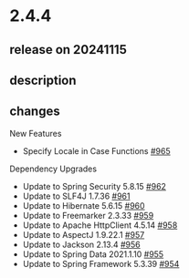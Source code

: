 # 2.4.4

## release on 20241115
## description
## changes
New Features

* Specify Locale in Case Functions <a href="https://github.com/spring-projects/spring-ldap/issues/965" data-hovercard-type="issue" data-hovercard-url="/spring-projects/spring-ldap/issues/965/hovercard">#965</a>

Dependency Upgrades

* Update to Spring Security 5.8.15 <a href="https://github.com/spring-projects/spring-ldap/issues/962" data-hovercard-type="issue" data-hovercard-url="/spring-projects/spring-ldap/issues/962/hovercard">#962</a>
* Update to SLF4J 1.7.36 <a href="https://github.com/spring-projects/spring-ldap/issues/961" data-hovercard-type="issue" data-hovercard-url="/spring-projects/spring-ldap/issues/961/hovercard">#961</a>
* Update to Hibernate 5.6.15 <a href="https://github.com/spring-projects/spring-ldap/issues/960" data-hovercard-type="issue" data-hovercard-url="/spring-projects/spring-ldap/issues/960/hovercard">#960</a>
* Update to Freemarker 2.3.33 <a href="https://github.com/spring-projects/spring-ldap/issues/959" data-hovercard-type="issue" data-hovercard-url="/spring-projects/spring-ldap/issues/959/hovercard">#959</a>
* Update to Apache HttpClient 4.5.14 <a href="https://github.com/spring-projects/spring-ldap/issues/958" data-hovercard-type="issue" data-hovercard-url="/spring-projects/spring-ldap/issues/958/hovercard">#958</a>
* Update to AspectJ 1.9.22.1 <a href="https://github.com/spring-projects/spring-ldap/issues/957" data-hovercard-type="issue" data-hovercard-url="/spring-projects/spring-ldap/issues/957/hovercard">#957</a>
* Update to Jackson 2.13.4 <a href="https://github.com/spring-projects/spring-ldap/issues/956" data-hovercard-type="issue" data-hovercard-url="/spring-projects/spring-ldap/issues/956/hovercard">#956</a>
* Update to Spring Data 2021.1.10 <a href="https://github.com/spring-projects/spring-ldap/issues/955" data-hovercard-type="issue" data-hovercard-url="/spring-projects/spring-ldap/issues/955/hovercard">#955</a>
* Update to Spring Framework 5.3.39 <a href="https://github.com/spring-projects/spring-ldap/issues/954" data-hovercard-type="issue" data-hovercard-url="/spring-projects/spring-ldap/issues/954/hovercard">#954</a>

